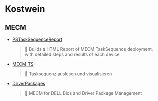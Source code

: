 # Kostwein

## MECM

- [PSTaskSequenceReport](<https://github.com/KOWThamielis/PSTaskSequenceReport)>)
    > 📝 Builds a HTML Report of MECM TaskSequence deployment, with detailed steps and results of each device
  
- [MECM_TS](https://github.com/Thamielis/MECM_TS)
	> :memo: Tasksequenz auslesen und visualisieren

- [DriverPackages](https://github.com/In-Pro-Org/DriverPackages)
	> :memo: MECM for DELL Bios and Driver Package Management

